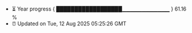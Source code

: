- ⏳ Year progress { ██████████████████▁▁▁▁▁▁▁▁▁▁▁▁ } 61.16 %
- ⏰ Updated on Tue, 12 Aug 2025 05:25:26 GMT

